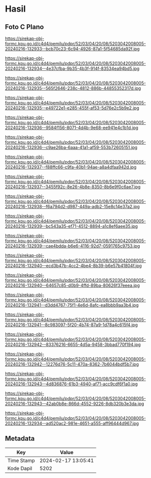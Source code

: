 # Hasil

## Foto C Plano

https://sirekap-obj-formc.kpu.go.id/c4d4/pemilu/pdpr/52/03/04/20/08/5203042008005-20240216-132933--bcb70c23-6c94-4926-87a1-5f54685da92f.jpg

https://sirekap-obj-formc.kpu.go.id/c4d4/pemilu/pdpr/52/03/04/20/08/5203042008005-20240216-132934--4e37cfba-9b35-4b3f-914f-83534ea94bd5.jpg

https://sirekap-obj-formc.kpu.go.id/c4d4/pemilu/pdpr/52/03/04/20/08/5203042008005-20240216-132935--565f2646-238c-4812-886b-44855352317d.jpg

https://sirekap-obj-formc.kpu.go.id/c4d4/pemilu/pdpr/52/03/04/20/08/5203042008005-20240216-132935--e49722e1-e285-455f-af53-5d76e2c5b9e2.jpg

https://sirekap-obj-formc.kpu.go.id/c4d4/pemilu/pdpr/52/03/04/20/08/5203042008005-20240216-132936--9584f156-8071-4d4b-9e68-ee941e4c1b1d.jpg

https://sirekap-obj-formc.kpu.go.id/c4d4/pemilu/pdpr/52/03/04/20/08/5203042008005-20240216-132936--c9ae26ba-6aaa-41a1-af59-553b72605151.jpg

https://sirekap-obj-formc.kpu.go.id/c4d4/pemilu/pdpr/52/03/04/20/08/5203042008005-20240216-132937--f88ffc66-c9fa-40b1-94ae-a8a4dfaa942d.jpg

https://sirekap-obj-formc.kpu.go.id/c4d4/pemilu/pdpr/52/03/04/20/08/5203042008005-20240216-132937--3455f92c-8e26-4b8e-8350-8b6e9f0c6ae7.jpg

https://sirekap-obj-formc.kpu.go.id/c4d4/pemilu/pdpr/52/03/04/20/08/5203042008005-20240216-132938--f6a794d2-d987-449a-adb2-15e8c14e37a2.jpg

https://sirekap-obj-formc.kpu.go.id/c4d4/pemilu/pdpr/52/03/04/20/08/5203042008005-20240216-132939--bc543a35-ef71-4512-8894-a1c8ef6aee35.jpg

https://sirekap-obj-formc.kpu.go.id/c4d4/pemilu/pdpr/52/03/04/20/08/5203042008005-20240216-132939--cae4bdda-b6e6-4116-92d7-0591765c9753.jpg

https://sirekap-obj-formc.kpu.go.id/c4d4/pemilu/pdpr/52/03/04/20/08/5203042008005-20240216-132940--ecd3b47b-4cc2-4be4-8b39-b6e57b41804f.jpg

https://sirekap-obj-formc.kpu.go.id/c4d4/pemilu/pdpr/52/03/04/20/08/5203042008005-20240216-132940--64657c85-d0b9-4ffd-89ba-80626f37eeea.jpg

https://sirekap-obj-formc.kpu.go.id/c4d4/pemilu/pdpr/52/03/04/20/08/5203042008005-20240216-132941--d3dd4767-75f1-4e6d-8afc-ea8bbb9aa3b4.jpg

https://sirekap-obj-formc.kpu.go.id/c4d4/pemilu/pdpr/52/03/04/20/08/5203042008005-20240216-132941--8c983097-5f20-4b74-87a9-1d78a4c615f4.jpg

https://sirekap-obj-formc.kpu.go.id/c4d4/pemilu/pdpr/52/03/04/20/08/5203042008005-20240216-132942--83376216-6655-4d5a-9458-3bbad770f194.jpg

https://sirekap-obj-formc.kpu.go.id/c4d4/pemilu/pdpr/52/03/04/20/08/5203042008005-20240216-132942--12276d76-5c11-470a-8362-7b6044bdf5b7.jpg

https://sirekap-obj-formc.kpu.go.id/c4d4/pemilu/pdpr/52/03/04/20/08/5203042008005-20240216-132943--4d836876-61b3-4940-af71-acc9cdf6f1a0.jpg

https://sirekap-obj-formc.kpu.go.id/c4d4/pemilu/pdpr/52/03/04/20/08/5203042008005-20240216-132943--42ab0b8e-866d-4552-9226-8db320b3e3da.jpg

https://sirekap-obj-formc.kpu.go.id/c4d4/pemilu/pdpr/52/03/04/20/08/5203042008005-20240216-132934--ad520ac2-981e-4651-a555-aff96444d967.jpg


## Metadata

| Key        | Value               |
| ---------- | ------------------- |
| Time Stamp | 2024-02-17 13:05:41 |
| Kode Dapil | 5202                |



